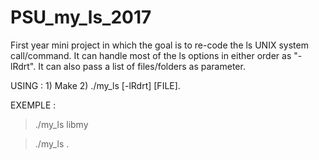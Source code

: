 # PSU_my_ls_2017
First year mini project in which the goal is to re-code the ls UNIX system call/command. It can handle most of the ls options in either order as "-lRdrt". It can also pass a list of files/folders as parameter.

USING : 1) Make 2) ./my_ls [-lRdrt] [FILE].

EXEMPLE : 

> ./my_ls libmy

> ./my_ls .
